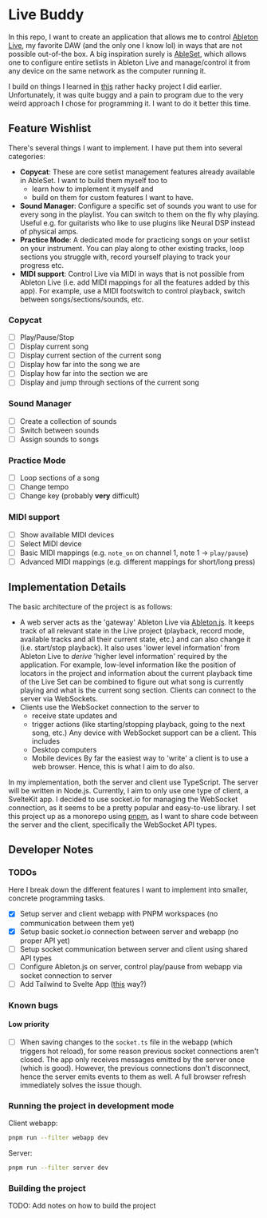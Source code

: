 # Live Buddy
In this repo, I want to create an application that allows me to control [Ableton Live](https://www.ableton.com/de/live/), my favorite DAW (and the only one I know lol) in ways that are not possible out-of-the box. A big inspiration surely is [AbleSet](https://ableset.app/), which allows one to configure entire setlists in Ableton Live and manage/control it from any device on the same network as the computer running it.

I build on things I learned in [this](https://github.com/Sejmou/ableton-controls) rather hacky project I did earlier. Unfortunately, it was quite buggy and a pain to program due to the very weird approach I chose for programming it. I want to do it better this time.

## Feature Wishlist
There's several things I want to implement. I have put them into several categories:

 -  **Copycat**: These are core setlist management features already available in AbleSet. I want to build them myself too to
    - learn how to implement it myself and 
    - build on them for custom features I want to have.
 - **Sound Manager**: Configure a specific set of sounds you want to use for every song in the playlist. You can switch to them on the fly why playing. Useful e.g. for guitarists who like to use plugins like Neural DSP instead of physical amps.
 - **Practice Mode**: A dedicated mode for practicing songs on your setlist on your instrument. You can play along to other existing tracks, loop sections you struggle with, record yourself playing to track your progress etc.
 - **MIDI support**: Control Live via MIDI in ways that is not possible from Ableton Live (i.e. add MIDI mappings for all the features added by this app). For example, use a MIDI footswitch to control playback, switch between songs/sections/sounds, etc.

### Copycat
- [ ] Play/Pause/Stop
- [ ] Display current song
- [ ] Display current section of the current song
- [ ] Display how far into the song we are
- [ ] Display how far into the section we are
- [ ] Display and jump through sections of the current song

### Sound Manager
- [ ] Create a collection of sounds
- [ ] Switch between sounds
- [ ] Assign sounds to songs

### Practice Mode
- [ ] Loop sections of a song
- [ ] Change tempo
- [ ] Change key (probably **very** difficult)

### MIDI support
- [ ] Show available MIDI devices
- [ ] Select MIDI device
- [ ] Basic MIDI mappings (e.g. `note_on` on channel 1, note 1 -> `play/pause`)
- [ ] Advanced MIDI mappings (e.g. different mappings for short/long press)

## Implementation Details
The basic architecture of the project is as follows:
 - A web server acts as the 'gateway' Ableton Live via [Ableton.js](https://github.com/leolabs/ableton-js). It keeps track of all relevant state in the Live project (playback, record mode, available tracks and all their current state, etc.) and can also change it (i.e. start/stop playback). It also uses 'lower level information' from Ableton Live to _derive_ 'higher level information' required by the application. For example, low-level information like the position of locators in the project and information about the current playback time of the Live Set can be combined to figure out what song is currently playing and what is the current song section. Clients can connect to the server via WebSockets.
 - Clients use the WebSocket connection to the server to
   - receive state updates and
   - trigger actions (like starting/stopping playback, going to the next song, etc.)
  Any device with WebSocket support can be a client. This includes
   - Desktop computers
   - Mobile devices
  By far the easiest way to 'write' a client is to use a web browser. Hence, this is what I aim to do also.

In my implementation, both the server and client use TypeScript. The server will be written in Node.js. Currently, I aim to only use one type of client, a SvelteKit app. I decided to use socket.io for managing the WebSocket connection, as it seems to be a pretty popular and easy-to-use library. I set this project up as a monorepo using [pnpm](https://pnpm.io/), as I want to share code between the server and the client, specifically the WebSocket API types.

## Developer Notes
### TODOs
Here I break down the different features I want to implement into smaller, concrete programming tasks.

- [x] Setup server and client webapp with PNPM workspaces (no communication between them yet)
- [x] Setup basic socket.io connection between server and webapp (no proper API yet)
- [ ] Setup socket communication between server and client using shared API types
- [ ] Configure Ableton.js on server, control play/pause from webapp via socket connection to server
- [ ] Add Tailwind to Svelte App ([this](https://github.com/svelte-add/tailwindcss) way?)

### Known bugs

#### Low priority
 - [ ] When saving changes to the `socket.ts` file in the webapp (which triggers hot reload), for some reason previous socket connections aren't closed. The app only receives messages emitted by the server once (which is good). However, the previous connections don't disconnect, hence the server emits events to them as well. A full browser refresh immediately solves the issue though.

### Running the project in development mode
Client webapp:
```bash
pnpm run --filter webapp dev
```

Server:
```bash
pnpm run --filter server dev
```

### Building the project
TODO: Add notes on how to build the project
